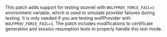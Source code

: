 This patch adds support for testing stunnel with `WOLFPROV_FORCE_FAIL=1`
environment variable, which is used to simulate provider failures during
testing. It is only needed if you are testing wolfProvider with
`WOLFPROV_FORCE_FAIL=1`.
The patch includes modifications to certificate generation and session
resumption tests to properly handle this test mode.

